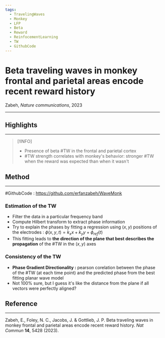 ```yaml
---
tags:
  - TravelingWaves
  - Monkey
  - LFP
  - Beta
  - Reward
  - ReinfocementLearning
  - TW
  - GithubCode
---
```

# Beta traveling waves in monkey frontal and parietal areas encode recent reward history
Zabeh, _Nature communications_, 2023

---

## Highlights
---

> [!INFO]
> - Presence of beta #TW in the frontal and parietal cortex
> - #TW strength correlates with monkey's behavior: stronger #TW when the reward was expected than when it wasn't


## Method
---

#GithubCode : https://github.com/erfanzabeh/WaveMonk
### Estimation of the TW

- Filter the data in a particular frequency band
- Compute Hilbert transform to extract phase information
- Try to explain the phases by fitting a regression using $(x, y)$ positions of the electrodes : $\phi(x, y, t) = k_{x}x + k_{y}y + \phi_{ref}(t)$
- This fitting leads to **the direction of the plane that best describes the propagation** of the #TW in the $(x, y)$ axes
### Consistency of the TW

- **Phase Gradient Directionality :** pearson corelation between the phase of the #TW (at each time point) and the predicted phase from the best fitting planar wave model 
- Not 100% sure, but I guess it's like the distance from the plane if all vectors were perfectly aligned?

## Reference
---

Zabeh, E., Foley, N. C., Jacobs, J. & Gottlieb, J. P. Beta traveling waves in monkey frontal and parietal areas encode recent reward history. _Nat Commun_ **14**, 5428 (2023).